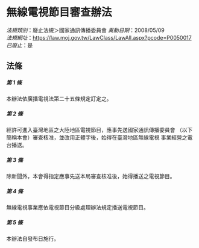 # 無線電視節目審查辦法

*法規類別*：廢止法規＞國家通訊傳播委員會
*異動日期*：2008/05/09  
*法規網址*：https://law.moj.gov.tw/LawClass/LawAll.aspx?pcode=P0050017
*已廢止*：是


## 法條
##### 第 1 條
本辦法依廣播電視法第二十五條規定訂定之。

##### 第 2 條
經許可進入臺灣地區之大陸地區電視節目，應事先送國家通訊傳播委員會
（以下簡稱本會）審查核准，並改用正體字後，始得在臺灣地區無線電視
事業經營之電台播送。

##### 第 3 條
除新聞外，本會得指定應事先送本局審查核准後，始得播送之電視節目。

##### 第 4 條
無線電視事業應依電視節目分級處理辦法規定播送電視節目。

##### 第 5 條
本辦法自發布日施行。


